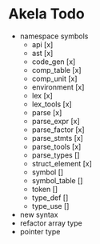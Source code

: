 # Akela Todo
* namespace symbols
  * api [x]
  * ast [x]
  * code_gen [x]
  * comp_table [x]
  * comp_unit [x]
  * environment [x]
  * lex [x]
  * lex_tools [x]
  * parse [x]
  * parse_expr [x]
  * parse_factor [x]
  * parse_stmts [x]
  * parse_tools [x]
  * parse_types []
  * struct_element [x]
  * symbol []
  * symbol_table []
  * token []
  * type_def []
  * type_use []
* new syntax
* refactor array type
* pointer type